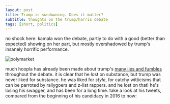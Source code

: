 ```yaml
---
layout: post
title: Trump is sundowning. Does it matter?
subtitle: thoughts on the trump/harris debate
tags: [short, politics]
---
```

no shock here: kamala won the debate, partly to do with a good (better than expected) showing on her part, but mostly overshadowed by trump's insanely horrific performance.

![polymarket](https://atxwang.github.io/assets/img/polymarket.png)

much hoopla has already been made about trump's [many lies and fumbles](https://www.npr.org/2024/09/11/g-s1-21932/fact-check-trump-harris-presidential-debate-2024) throughout the debate. it is clear that he lost on substance, but trump was never liked for substance. he was liked for *style*, for catchy witticisms that can be parroted by rallygoers and z-list rappers. and he lost on that! he's losing his swagger, and has been for a long time. take a look at his tweets, compared from the beginning of his candidacy in 2016 to now:
<!--stackedit_data:
eyJoaXN0b3J5IjpbLTE1Mzk2MjY4NDcsLTczOTk1NTcxMiwxNT
Q1NTc5MzA1LC01ODU5ODIwMjFdfQ==
-->